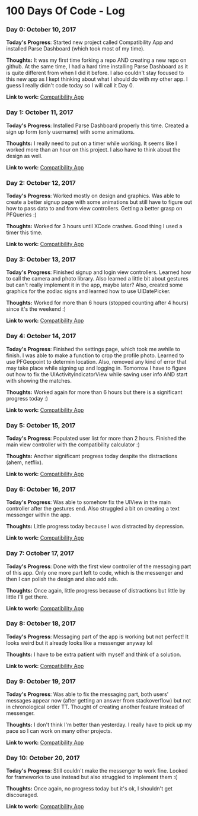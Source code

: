 # 100 Days Of Code - Log

### Day 0: October 10, 2017

**Today's Progress**: Started new project called Compatibility App and installed Parse Dashboard (which took most of my time). 

**Thoughts:** It was my first time forking a repo AND creating a new repo on github. At the same time, I had a hard time installing Parse Dashboard as it is quite different from when I did it before. I also couldn't stay focused to this new app as I kept thinking about what I should do with my other app. I guess I really didn't code today so I will call it Day 0.

**Link to work:** [Compatibility App](https://github.com/katbaguisi/CompatibilityApp)

### Day 1: October 11, 2017

**Today's Progress**: Installed Parse Dashboard properly this time. Created a sign up form (only username) with some animations.

**Thoughts:** I really need to put on a timer while working. It seems like I worked more than an hour on this project. I also have to think about the design as well. 

**Link to work:** [Compatibility App](https://github.com/katbaguisi/CompatibilityApp)

### Day 2: October 12, 2017

**Today's Progress**: Worked mostly on design and graphics. Was able to create a better signup page with some animations but still have to figure out how to pass data to and from view controllers. Getting a better grasp on PFQueries :)

**Thoughts:** Worked for 3 hours until XCode crashes. Good thing I used a timer this time. 

**Link to work:** [Compatibility App](https://github.com/katbaguisi/CompatibilityApp)

### Day 3: October 13, 2017

**Today's Progress**: Finished signup and login view controllers. Learned how to call the camera and photo library. Also learned a little bit about gestures but can't really implement it in the app, maybe later? Also, created some graphics for the zodiac signs and learned how to use UIDatePicker.

**Thoughts:** Worked for more than 6 hours (stopped counting after 4 hours) since it's the weekend :)

**Link to work:** [Compatibility App](https://github.com/katbaguisi/CompatibilityApp)

### Day 4: October 14, 2017

**Today's Progress**: Finished the settings page, which took me awhile to finish. I was able to make a function to crop the profile photo. Learned to use PFGeopoint to determin location. Also, removed any kind of error that may take place while signing up and logging in. Tomorrow I have to figure out how to fix the UIActivityIndicatorView while saving user info AND start with showing the matches. 

**Thoughts:** Worked again for more than 6 hours but there is a significant progress today :)

**Link to work:** [Compatibility App](https://github.com/katbaguisi/CompatibilityApp)

### Day 5: October 15, 2017

**Today's Progress**: Populated user list for more than 2 hours. Finished the main view controller with the compatibility calculator :)

**Thoughts:** Another significant progress today despite the distractions (ahem, netflix).

**Link to work:** [Compatibility App](https://github.com/katbaguisi/CompatibilityApp)

### Day 6: October 16, 2017

**Today's Progress**: Was able to somehow fix the UIView in the main controller after the gestures end. Also struggled a bit on creating  a text messenger within the app. 

**Thoughts:** Little progress today because I was distracted by depression. 

**Link to work:** [Compatibility App](https://github.com/katbaguisi/CompatibilityApp)

### Day 7: October 17, 2017

**Today's Progress**: Done with the first view controller of the messaging part of this app. Only one more part left to code, which is the messenger and then I can polish the design and also add ads.

**Thoughts:** Once again, little progress because of distractions but little by little I'll get there. 

**Link to work:** [Compatibility App](https://github.com/katbaguisi/CompatibilityApp)

### Day 8: October 18, 2017

**Today's Progress**: Messaging part of the app is working but not perfect! It looks weird but it already looks like a messenger anyway lol

**Thoughts:** I have to be extra patient with myself and think of a solution. 

**Link to work:** [Compatibility App](https://github.com/katbaguisi/CompatibilityApp)

### Day 9: October 19, 2017

**Today's Progress**: Was able to fix the messaging part, both users' messages appear now (after getting an answer from stackoverflow) but not in chronological order TT. Thought of creating another feature instead of messenger. 

**Thoughts:** I don't think I'm better than yesterday. I really have to pick up my pace so I can work on many other projects.

**Link to work:** [Compatibility App](https://github.com/katbaguisi/CompatibilityApp)

### Day 10: October 20, 2017

**Today's Progress**: Still couldn't make the messenger to work fine. Looked for frameworks to use instead but also struggled to implement them :(

**Thoughts:** Once again, no progress today but it's ok, I shouldn't get discouraged.

**Link to work:** [Compatibility App](https://github.com/katbaguisi/CompatibilityApp)


